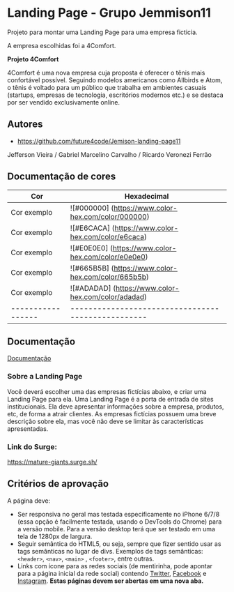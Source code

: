 
# Landing Page - Grupo Jemmison11

Projeto para montar uma Landing Page para uma empresa ficticia.

A empresa escolhidas foi a 4Comfort.

**Projeto 4Comfort**

4Comfort é uma nova empresa cuja proposta é oferecer o tênis mais confortável possível. Seguindo modelos americanos como Allbirds e Atom, o tênis é voltado para um público que trabalha em ambientes casuais (startups, empresas de tecnologia, escritórios modernos etc.) e se destaca por ser vendido exclusivamente online.


## Autores

- https://github.com/future4code/Jemison-landing-page11

Jefferson Vieira / Gabriel Marcelino Carvalho / Ricardo Veronezi Ferrão

## Documentação de cores

| Cor               | Hexadecimal                                                |
| ----------------- | -------------------------------------------------- |
| Cor exemplo       | ![#000000] (https://www.color-hex.com/color/000000)|
| Cor exemplo       | ![#E6CACA] (https://www.color-hex.com/color/e6caca)|
| Cor exemplo       | ![#E0E0E0] (https://www.color-hex.com/color/e0e0e0)|
| Cor exemplo       | ![#665B5B] (https://www.color-hex.com/color/665b5b)|
| Cor exemplo       | ![#ADADAD] (https://www.color-hex.com/color/adadad)|
| ----------------- | -------------------------------------------------- |


## Documentação

[Documentação](https://link-da-documentação)


### Sobre a Landing Page

Você deverá escolher uma das empresas fictícias abaixo, e criar uma Landing Page para ela. Uma Landing Page é a porta de entrada de sites institucionais. Ela deve apresentar informações sobre a empresa, produtos, etc, de forma a atrair clientes. As empresas fictícias possuem uma breve descrição sobre ela, mas você não deve se limitar às características apresentadas.

### Link do Surge:
https://mature-giants.surge.sh/


## Critérios de aprovação

A página deve:

- Ser responsiva no geral mas testada especificamente no iPhone 6/7/8 (essa opção é facilmente testada, usando o DevTools do Chrome) para a versão mobile. Para a versão desktop terá que ser testado em uma tela de 1280px de largura.
- Seguir semântica do HTML5, ou seja, sempre que fizer sentido usar as tags semânticas no lugar de divs. Exemplos de tags semânticas: `<header>`, `<nav>`, `<main>` , `<footer>`, entre outras.
- Links com ícone para as redes sociais (de mentirinha, pode apontar para a página inicial da rede social) contendo [Twitter](https://twitter.com/login?lang=pt), [Facebook](https://pt-br.facebook.com/) e [Instagram](https://www.instagram.com/). **Estas páginas devem ser abertas em uma nova aba.**
